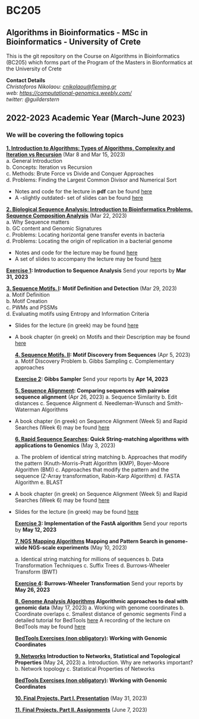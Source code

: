 # BC205

## Algorithms in Bioinformatics - MSc in Bioinformatics - University of Crete

This is the git repository on the Course on Algorithms in Bioinformatics (BC205) which forms part of the Program of the Masters in Bionformatics at the University of Crete

**Contact Details**  
*Christoforos Nikolaou: cnikolaou@fleming.gr*  
*web: https://computational-genomics.weebly.com/*  
*twitter: @guilderstern*  

## 2022-2023 Academic Year (March-June 2023)

### We will be covering the following topics

**[1. Introduction to Algorithms: Types of Algorithms, Complexity and Iteration vs Recursion](https://nbviewer.org/github/christoforos-nikolaou/BC205/blob/master/Chapter_01_Introduction.html)**  (Mar 8 and Mar 15, 2023)  
  a. General Introduction  
  b. Concepts: Iteration vs Recursion  
  c. Methods: Brute Force vs Divide and Conquer Approaches  
  d. Problems: Finding the Largest Common Divisor and Numerical Sort  

* Notes and code for the lecture in **pdf** can be found [here](https://github.com/christoforos-nikolaou/BC205/blob/f0fb8b51151f3c717e5cbb3dc6294077f2e6003a/Chapter_01_Introduction.pdf)
* A -slightly outdated- set of slides can be found [here](https://github.com/christoforos-nikolaou/BC205/blob/master/BC205_Introduction_beamer.pdf)

**[2. Biological Sequence Analysis: Introduction to Bioinformatics Problems. Sequence Composition Analysis](https://nbviewer.jupyter.org/github/christoforos-nikolaou/BC205/blob/master/Chapter_02_Sequence_Analysis.html)**  (Mar 22, 2023)  
  a. Why Sequence matters  
  b. GC content and Genomic Signatures  
  c. Problems: Locating horizontal gene transfer events in bacteria  
  d. Problems: Locating the origin of replication in a bacterial genome  
  
* Notes and code for the lecture may be found [here](https://nbviewer.jupyter.org/github/christoforos-nikolaou/BC205/blob/master/Chapter_02_Sequence_Analysis.ipynb)
* A set of slides to accompany the lecture may be found [here](BC205_SeqAnalysis_beamer.pdf)

**[Exercise 1](https://github.com/christoforos-nikolaou/BC205/blob/master/Exercise_1.md): Introduction to Sequence Analysis**
  Send your reports by **Mar 31, 2023**

  **[3. Sequence Motifs. Ι](https://sites.google.com/site/uoccomputationalbiology/lectures/03-searching-and-discovering-motifs): Motif Definition and Detection** (Mar 29, 2023)  
  a. Motif Definition  
  b. Motif Creation  
  c. PWMs and PSSMs  
  d. Evaluating motifs using Entropy and Information Criteria  

* Slides for the lecture (in greek) may be found [here](https://www.google.com/url?q=https%3A%2F%2Fwww.dropbox.com%2Fs%2Fwjs5bcf6vdrn0np%2Fcb_2016_lecture_03_motifs.pdf&sa=D&sntz=1&usg=AFQjCNEkOMAe5b213ffV8k3GniGQvI-8tA)
* A book chapter (in greek) on Motifs and their Description may be found [here](https://repository.kallipos.gr/bitstream/11419/1581/1/Chapter03_seqmotifs_R.pdf)

  **[4. Sequence Motifs. ΙI](https://nbviewer.jupyter.org/github/christoforos-nikolaou/BC205/blob/master/Chapter_04_Motif_Discovery.html): Motif Discovery from Sequences** (Apr 5, 2023)
  a. Motif Discovery Problem
  b. Gibbs Sampling
  c. Complementary approaches

  **[Exercise 2](https://github.com/christoforos-nikolaou/BC205/blob/master/Exercise_4.md): Gibbs Sampler**
  Send your reports by **Apr 14, 2023**

  **[5. Sequence Alignment](https://github.com/christoforos-nikolaou/BC205/blob/master/cb_2016_lecture_04_seqcomparison.pdf):  Comparing sequences with pairwise sequence alignment**  (Apr 26, 2023)
  a. Sequence Similarity
  b. Edit distances
  c. Sequence Alignment
  d. Needleman-Wunsch and Smith-Waterman Algorithms
* A book chapter (in greek) on Sequence Alignment (Week 5) and Rapid Searches (Week 6) may be found [here](https://repository.kallipos.gr/bitstream/11419/1582/1/Chapter04_seqalignment_R.pdf)

  **[6. Rapid Sequence Searches](https://nbviewer.jupyter.org/github/christoforos-nikolaou/BC205/blob/master/Chapter_06_Rapid_Searches.html):  Quick String-matching algorithms with applications to Genomics**  (May 3, 2023)

  a. The problem of identical string matching  b. Approaches that modify the pattern (Knuth-Morris-Pratt Algorithm (KMP), Boyer-Moore Algorithm (BM))  c. Approaches that modify the pattern and the sequence (Z-Array transformation, Rabin-Karp Algorithm)  d. FASTA Algorithm  e. BLAST
* A book chapter (in greek) on Sequence Alignment (Week 5) and Rapid Searches (Week 6) may be found [here](https://repository.kallipos.gr/bitstream/11419/1582/1/Chapter04_seqalignment_R.pdf)
* Slides for the lecture (in greek) may be found [here](https://github.com/christoforos-nikolaou/BC205/blob/master/BC205_RapidSearches_beamer.pdf)

  **[Exercise 3](https://github.com/christoforos-nikolaou/BC205/blob/master/Exercise_FASTA.md): Implementation of the FastA algorithm**
  Send your reports by **May 12, 2023**

  **[7. NGS Mapping Algorithms](https://github.com/christoforos-nikolaou/BC205/blob/master/BC205_NGSMapping_beamer.pdf) Mapping and Pattern Search in genome-wide NGS-scale experiments** (May 10, 2023)

  a. Identical string matching for millions of sequences
  b. Data Transformation Techniques
  c. Suffix Trees
  d. Burrows-Wheeler Transform (BWT)

  **[Exercise 4](https://github.com/christoforos-nikolaou/BC205/blob/master/Exercise_6.md): Burrows-Wheeler Transformation**
  Send your reports by **May 26, 2023**

  **[8. Genome Analysis Algorithms]() Algorithmic approaches to deal with genomic data** (May 17, 2023)
  a. Working with genome coordinates
  b. Coordinate overlaps
  c. Smallest distance of genomic segments
  Find a detailed tutorial for BedTools [here](https://bedtools.readthedocs.io/en/latest/content/overview.html)
  A recording of the lecture on BedTools may be found [here](https://www.dropbox.com/s/2pzaezejbh19153/BedTools_31052021.mp4)

  **[BedTools Exercises (non obligatory)](https://github.com/christoforos-nikolaou/BC205/blob/master/BedTools_Applications.md): Working with Genomic Coordinates**

  **[9. Networks]() Introduction to Networks, Statistical and Topological Properties** (May 24, 2023)
  a. Introduction. Why are networks important?
  b. Network topology
  c. Statistical Properties of Networks

  **[BedTools Exercises (non obligatory)](https://github.com/christoforos-nikolaou/BC205/blob/master/BedTools_Applications.md): Working with Genomic Coordinates**

  **[10. Final Projects. Part I. Presentation](https://github.com/christoforos-nikolaou/BC205/blob/master/FinalProjects.md)** (May 31, 2023)

  **[11. Final Projects. Part II. Assignments](https://github.com/christoforos-nikolaou/BC205/blob/master/FinalProjects.md)** (June 7, 2023)
